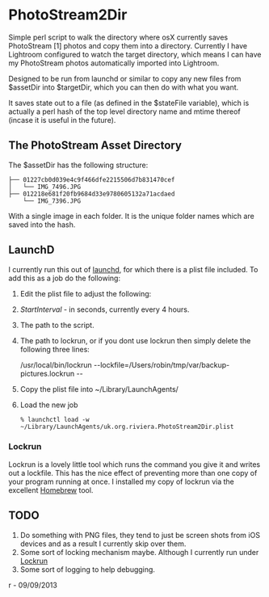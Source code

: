 # PhotoStream2Dir

Simple perl script to walk the directory where osX currently saves PhotoStream [1]
photos and copy them into a directory. Currently I have Lightroom configured to 
watch the target directory, which means I can have my PhotoStream photos automatically
imported into Lightroom.

Designed to be run from launchd or similar to copy any new files from $assetDir
into $targetDir, which you can then do with what you want. 

It saves state out to a file (as defined in the $stateFile variable), which is actually
a perl hash of the top level directory name and mtime thereof (incase it is useful in the future).

## The PhotoStream Asset Directory

The $assetDir has the following structure:

    ├── 01227cb0d039e4c9f466dfe2215506d7b831470cef
    │   └── IMG_7496.JPG
    ├── 012218e681f20fb9684d33e9780605132a71acdaed
        └── IMG_7396.JPG

With a single image in each folder. It is the unique folder names which are saved
into the hash.

## LaunchD

I currently run this out of [launchd](http://developer.apple.com/library/mac/#documentation/Darwin/Reference/ManPages/man8/launchd.8.html), for which there is a plist file included.  To add this as a job do the following:

1. Edit the plist file to adjust the following: 

 1. *StartInterval* - in seconds, currently every 4 hours. 
 2. The path to the script. 
 3. The path to lockrun, or if you dont use lockrun then simply delete the following three lines:

     <string>/usr/local/bin/lockrun</string>
     <string>--lockfile=/Users/robin/tmp/var/backup-pictures.lockrun</string>
     <string>--</string>

2. Copy the plist file into ~/Library/LaunchAgents/
3. Load the new job
    
    `% launchctl load -w ~/Library/LaunchAgents/uk.org.riviera.PhotoStream2Dir.plist`

### Lockrun

Lockrun is a lovely little tool which runs the command you give it and writes out a lockfile. This 
has the nice effect of preventing more than one copy of your program running at once. I installed 
my copy of lockrun via the excellent [Homebrew](http://brew.sh/) tool.
	
## TODO

1. Do something with PNG files, they tend to just be screen shots from iOS devices and as a result I currently skip over them.
2. Some sort of locking mechanism maybe. Although I currently run under [Lockrun](http://www.unixwiz.net/tools/lockrun.html) 
3. Some sort of logging to help debugging.


r - 09/09/2013

